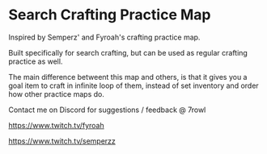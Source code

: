 # Search Crafting Practice Map
Inspired by Semperz' and Fyroah's crafting practice map. 

Built specifically for search crafting, but can be used as regular crafting practice as well. 

The main difference betweent this map and others, is that it gives you a goal item to craft in infinite loop of them, instead of set inventory and order how other practice maps do.

Contact me on Discord for suggestions / feedback @ 7rowl

https://www.twitch.tv/fyroah

https://www.twitch.tv/semperzz
